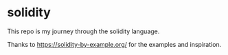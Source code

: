 # solidity
This repo is my journey through the solidity language.

Thanks to https://solidity-by-example.org/ for the examples and inspiration.

